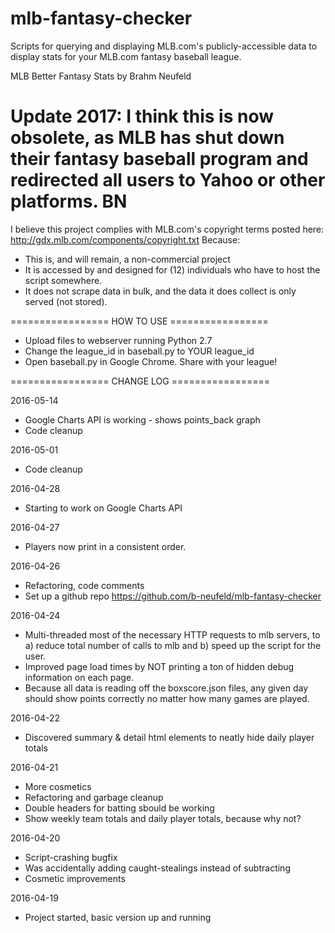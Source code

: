 # mlb-fantasy-checker
Scripts for querying and displaying MLB.com's publicly-accessible data 
to display stats for your MLB.com fantasy baseball league. 

MLB Better Fantasy Stats by Brahm Neufeld

# Update 2017: I think this is now obsolete, as MLB has shut down their fantasy baseball program and redirected all users to Yahoo or other platforms. BN

I believe this project complies with MLB.com's copyright terms posted here:
http://gdx.mlb.com/components/copyright.txt
Because:
- This is, and will remain, a non-commercial project
- It is accessed by and designed for (12) individuals who have to host the script somewhere. 
- It does not scrape data in bulk, and the data it does collect is only served (not stored).

================= HOW TO USE =================

- Upload files to webserver running Python 2.7
- Change the league_id in baseball.py to YOUR league_id
- Open baseball.py in Google Chrome. Share with your league! 
	  
================= CHANGE LOG =================

2016-05-14
- Google Charts API is working - shows points_back graph
- Code cleanup

2016-05-01
- Code cleanup

2016-04-28
- Starting to work on Google Charts API

2016-04-27
- Players now print in a consistent order. 

2016-04-26
- Refactoring, code comments
- Set up a github repo https://github.com/b-neufeld/mlb-fantasy-checker

2016-04-24
- Multi-threaded most of the necessary HTTP requests to 
mlb servers, to a) reduce total number of calls to mlb and b) speed
up the script for the user. 
- Improved page load times by NOT printing a ton of hidden debug 
information on each page. 
- Because all data is reading off the boxscore.json files, any given
day should show points correctly no matter how many games are played. 

2016-04-22
- Discovered summary & detail html elements to neatly hide 
daily player totals

2016-04-21
- More cosmetics
- Refactoring and garbage cleanup
- Double headers for batting sbould be working
- Show weekly team totals and daily player totals, because why not? 

2016-04-20 
- Script-crashing bugfix 
- Was accidentally adding caught-stealings instead of subtracting
- Cosmetic improvements 

2016-04-19
- Project started, basic version up and running 
